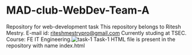 # MAD-club-WebDev-Team-A
Repository for web-development task
This repository belongs to Ritesh Mestry.
E-mail id: riteshmestrypro@gmail.com 
Currently studing at TSEC.
Course: FE IT Engineering.![task-1](https://user-images.githubusercontent.com/77856192/117403204-70707100-af25-11eb-852e-a97de7ebdb9f.png)
Task-1 HTML file is present in the repository with name index.html
